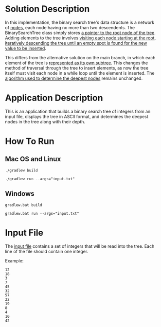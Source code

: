 # Solution Description

In this implementation, the binary search tree's data structure is a network of [nodes](https://github.com/gawallace25/veritone-sort-challenge/blob/node-implementation/app/src/main/java/veritone/sort/challenge/BinarySearchTreeNode.java), each node having no more than two descendents. The BinarySearchTree class simply stores [a pointer to the root node of the tree](https://github.com/gawallace25/veritone-sort-challenge/blob/node-implementation/app/src/main/java/veritone/sort/challenge/BinarySearchTree.java#L14). Adding elements to the tree involves [visiting each node starting at the root, iteratively descending the tree until an empty spot is found for the new value to be inserted](https://github.com/gawallace25/veritone-sort-challenge/blob/node-implementation/app/src/main/java/veritone/sort/challenge/BinarySearchTree.java#L34-L50).

This differs from the alternative solution on the main branch, in which each element of the tree is [represented as its own subtree](https://github.com/gawallace25/veritone-sort-challenge/blob/main/app/src/main/java/veritone/sort/challenge/BinarySearchTree.java#L22-L27). This changes the method of traversal through the tree to insert elements, as now the tree itself must visit each node in a while loop until the element is inserted. The [algorithm used to determine the deepest nodes](https://github.com/gawallace25/veritone-sort-challenge/blob/main/app/src/main/java/veritone/sort/challenge/BinarySearchTree.java#L92) remains unchanged.

# Application Description

This is an application that builds a binary search tree of integers from an input file, displays the tree in ASCII format, and determines the deepest nodes in the tree along with their depth.

# How To Run

## Mac OS and Linux

`./gradlew build`

`./gradlew run --args="input.txt"`

## Windows

`gradlew.bat build`

`gradlew.bat run --args="input.txt"`

# Input File

The [input file](https://github.com/gawallace25/veritone-sort-challenge/blob/main/app/input.txt) contains a set of integers that will be read into the tree. Each line of the file should contain one integer.

Example:

    12
    18
    3
    7
    45
    32
    57
    22
    19
    8
    4
    10
    42
